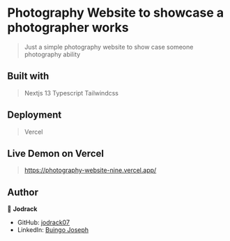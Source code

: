 # Photography Website to showcase a photographer works

> Just a simple photography website to show case someone photography ability

## Built with
> Nextjs 13
> Typescript
> Tailwindcss

## Deployment
> Vercel

## Live Demon on Vercel
> https://photography-website-nine.vercel.app/

## Author

👤 **Jodrack**

- GitHub: [jodrack07](https://github.com/jodrack07)
- LinkedIn: [Buingo Joseph](https://www.linkedin.com/in/jodrack/)
